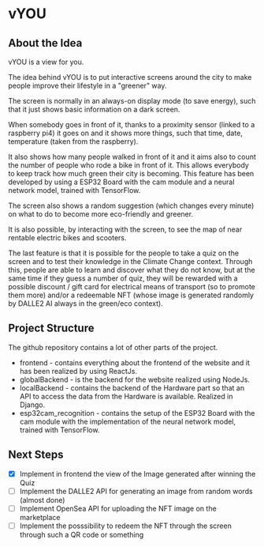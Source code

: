 # vYOU

## About the Idea

vYOU is a view for you.


The idea behind vYOU is to put interactive screens around the city to make people improve their lifestyle in a "greener" way. 


The screen is normally in an always-on display mode (to save energy), such that it just shows basic information on a dark screen.

When somebody goes in front of it, thanks to a proximity sensor (linked to a raspberry pi4) it goes on and it shows more things, such that time, date, temperature (taken from the raspberry).

It also shows how many people walked in front of it and it aims also to count the number of people who rode a bike in front of it. This allows everybody to keep track how much green their city is becoming. This feature has been developed by using a ESP32 Board with the cam module and a neural network model, trained with TensorFlow.

The screen also shows a random suggestion (which changes every minute) on what to do to become more eco-friendly and greener. 

It is also possible, by interacting with the screen, to see the map of near rentable electric bikes and scooters. 

The last feature is that it is possible for the people to take a quiz on the screen and to test their knowledge in the Climate Change context. Through this, people are able to learn and discover what they do not know, but at the same time if they guess a number of quiz, they will be rewarded with a possible discount / gift card for electrical means of transport (so to promote them more) and/or a redeemable NFT (whose image is generated randomly by DALLE2 AI always in the green/eco context).

## Project Structure

The github repository contains a lot of other parts of the project.

- frontend - contains everything about the frontend of the website and it has been realized by using ReactJs.
- globalBackend - is the backend for the website realized using NodeJs.
- localBackend - contains the backend of the Hardware part so that an API to access the data from the Hardware is available. Realized in Django.
- esp32cam_recognition - contains the setup of the ESP32 Board with the cam module with the implementation of the neural network model, trained with TensorFlow.

## Next Steps

- [x] Implement in frontend the view of the Image generated after winning the Quiz 
- [ ] Implement the DALLE2 API for generating an image from random words (almost done)
- [ ] Implement OpenSea API for uploading the NFT image on the marketplace
- [ ] Implement the posssibility to redeem the NFT through the screen through such a QR code or something
